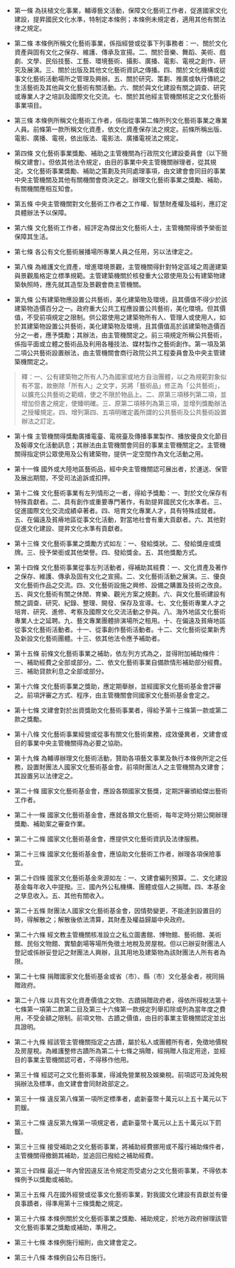 * 第一條 為扶植文化事業，輔導藝文活動，保障文化藝術工作者，促進國家文化建設，提昇國民文化水準，特制定本條例；本條例未規定者，適用其他有關法律之規定。

* 第二條 本條例所稱文化藝術事業，係指經營或從事下列事務者：一、關於文化資產與固有文化之保存、維護、傳承及宣揚。二、關於音樂、舞蹈、美術、戲劇、文學、民俗技藝、工藝、環境藝術、攝影、廣播、電影、電視之創作、研究及展演。三、關於出版及其他文化藝術資訊之傳播。四、關於文化機構或從事文化藝術活動場所之管理及興辦。五、關於研究、策劃、推廣或執行傳統之生活藝術及其他與文化藝術有關活動。六、關於與文化建設有關之調查、研究或專業人才之培訓及國際文化交流。七、關於其他經主管機關核定之文化藝術事業項目。

* 第三條 本條例所稱文化藝術工作者，係指從事第二條所列文化藝術事業之專業人員。前條第一款所稱文化資產，依文化資產保存法之規定。前條所稱出版、電影、廣播、電視，依出版法、電影法、廣播電視法之規定。

* 第四條 文化藝術事業獎勵、補助之主管機關為行政院文化建設委員會（以下簡稱文建會）。但依其他法令規定，由目的事業中央主管機關辦理者，從其規定。文化藝術事業獎勵、補助之策劃及共同處理事項，由文建會會同目的事業中央主管機關及其他有關機關會商決定之。辦理文化藝術事業之獎勵、補助，有關機關應相互知會。

* 第五條 中央主管機關對文化藝術工作者之工作權、智慧財產權及福利，應訂定具體辦法予以保障。

* 第六條 文化藝術工作者，經評定為傑出文化藝術人士，主管機關得頒予榮銜並保障其生活。

* 第七條 各公有文化藝術展播場所專業人員之任用，另以法律定之。

* 第八條 為維護文化資產，增進環境景觀，主管機關得針對特定區域之周邊建築與景觀風格定立標準規範。主管建築機關於核發重大公眾使用及公有建築物建築執照時，應先就其造型及景觀會商主管機關。

* 第九條 公有建築物應設置公共藝術，美化建築物及環境，且其價值不得少於該建築物造價百分之一。政府重大公共工程應設置公共藝術，美化環境。但其價值，不受前項規定之限制。供公眾使用之建築物所有人、管理人或使用人，如於其建築物設置公共藝術，美化建築物及環境，且其價值高於該建築物造價百分之一者，應予獎勵；其辦法，由主管機關定之。前三項規定所稱公共藝術，係指平面或立體之藝術品及利用各種技法、媒材製作之藝術創作。第一項及第二項公共藝術設置辦法，由主管機關會商行政院公共工程委員會及中央主管建築機關定之。

> 釋：一、公有建築物之所有人乃為國家或地方自治團體，以之為規範對象似有不當，故刪除「所有人」之文字，另將「藝術品」修正為「公共藝術」，以擴充公共藝術之範疇，使之不限於物品上。二、原第三項移列第二項，並增加但書之規定，使臻明確。三、原第二項移列為第三項，並增列獎勵辦法之授權規定。四、增列第四、五項明確定義所謂的公共藝術及公共藝術設置辦法之訂定。

* 第十條 主管機關得獎勵廣播電臺、電視臺及傳播事業製作、播放優良文化節目及報導文化活動訊息；其辦法由主管機關會同目的事業主管機關定之。主管機關得指定供公眾使用及公有建築物，提供一定空間作為文化活動之用。

* 第十一條 國外或大陸地區藝術品，經中央主管機關認可展出者，於運送、保管及展出期間，不受司法追訴或扣押。

* 第十二條 文化藝術事業有左列情形之一者，得給予獎勵：一、對於文化保存有特殊貢獻者。二、具有創作或重要專門著作，有助提昇國民文化水準者。三、促進國際文化交流成績卓著者。四、培育文化專業人才，具有特殊成就者。五、在偏遠及貧瘠地區從事文化活動，對當地社會有重大貢獻者。六、其他對促進文化建設、提昇文化水準有貢獻者。

* 第十三條 文化藝術事業之獎勵方式如左：一、發給獎狀。二、發給獎座或獎牌。三、授予榮銜或其他榮譽。四、發給獎金。五、其他獎勵方式。

* 第十四條 文化藝術事業從事左列活動者，得補助其經費：一、文化資產及著作之保存、維護、傳承及固有文化之宣揚。二、文化藝術活動之展演。三、優良文化藝術作品之交流。四、文化藝術設施之興修、設備之購置及技術之改良。五、與文化藝術有關之休閒、育樂、觀光方案之規劃。六、與文化藝術建設有關之調查、研究、紀錄、整理、開發、保存及宣導。七、文化藝術專業人才之培育、研究、進修、考察及國際文化交流活動之參與。八、海外地區文化藝術專業人士之延聘。九、藝文專業團體排演場所之租用。十、在偏遠及貧瘠地區從事文化藝術活動者。十一、從事創作藝術活動者。十二、文化藝術從業新秀及新設文化藝術團體。十三、依其他法令應予補助者。

* 第十五條 前條文化藝術事業之補助，依左列方式為之，並得附加補助條件：一、補助經費之全部或部分。二、依文化藝術事業自備款情形補助部分經費。三、補助貸款利息之全部或部分。

* 第十六條 文化藝術事業之獎助，應定期舉辦，並經國家文化藝術基金會評審之。前項評審之方式、程序，由主管機關會同國家文化藝術基金會定之。

* 第十七條 文建會對於出資獎助文化藝術事業者，得給予第十三條第一款或第二款之獎勵。

* 第十八條 文化藝術事業經營或從事有關文化藝術業務，成效優異者，文建會或目的事業中央主管機關得為必要之協助。

* 第十九條 為輔導辦理文化藝術活動，贊助各項藝文事業及執行本條例所定之任務，設置財團法人國家文化藝術基金會。前項財團法人之主管機關為文建會；其設置另以法律定之。

* 第二十條 國家文化藝術基金會，應設各類國家文藝獎，定期評審頒給傑出藝術工作者。

* 第二十一條 國家文化藝術基金會，應就各類文化藝術，每年定時分期公開辦理獎勵、補助案之審查作業。

* 第二十二條 國家文化藝術基金會，應提供文化藝術資訊及法律服務。

* 第二十三條 國家文化藝術基金會，應協助文化藝術工作者，辦理各項保險事宜。

* 第二十四條 國家文化藝術基金來源如左：一、文建會編列預算。二、文化建設基金每年收入中提撥。三、國內外公私機構、團體或個人之捐贈。四、本基金之孳息收入。五、其他有關收入。

* 第二十五條 財團法人國家文化藝術基金會，因情勢變更，不能達到設置目的時，得解散之；解散後依法清算，其財產及權益歸屬中央政府。

* 第二十六條 經文教主管機關核准設立之私立圖書館、博物館、藝術館、美術館、民俗文物館、實驗劇場等場所免徵土地稅及房屋稅。但以已辦妥財團法人登記或係辦妥登記之財團法人興辦，且其用地及建築物為該財團法人所有者為限。

* 第二十七條 捐贈國家文化藝術基金或省（市）、縣（市）文化基金者，視同捐贈政府。

* 第二十八條 以具有文化資產價值之文物、古蹟捐贈政府者，得依所得稅法第十七條第一項第二款第二目及第三十六條第一款規定列舉扣除或列為當年度之費用，不受金額之限制。前項文物、古蹟之價值，由目的事業主管機關認定並出具證明。

* 第二十九條 經該管主管機關指定之古蹟，屬於私人或團體所有者，免徵地價稅及房屋稅。為維護整修古蹟所為第二十七條之捐贈，經捐贈人指定用途，並經目的事業主管機關認可者，不得移作他用。

* 第三十條 經認可之文化藝術事業，得減免營業稅及娛樂稅。前項認可及減免稅捐辦法及標準，由文建會會同財政部定之。

* 第三十一條 違反第八條第一項所定標準者，處新臺幣十萬元以上五十萬元以下罰鍰。

* 第三十二條 違反第九條第一項規定者，處新臺幣十萬元以上五十萬元以下罰鍰。

* 第三十三條 接受補助之文化藝術事業，將補助經費挪用或不履行補助條件者，主管機關得撤銷其補助，並追回已撥給之補助經費。

* 第三十四條 最近一年內曾因違反法令規定而受處分之文化藝術事業，不得依本條例予以獎勵或補助。

* 第三十五條 凡在國外經營或從事文化藝術事業，對我國文化建設有貢獻並有優良事蹟者，得準用第十三條獎勵之規定。

* 第三十六條 本條例關於文化藝術事業之獎勵、補助規定，於地方政府辦理該管文化藝術事業之獎勵或補助，準用之。

* 第三十七條 本條例施行細則，由文建會定之。

* 第三十八條 本條例自公布日施行。

